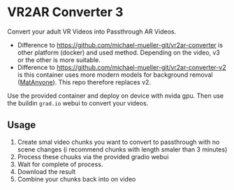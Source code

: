 # VR2AR Converter 3

Convert your adult VR Videos into Passthrough AR Videos.

- Difference to https://github.com/michael-mueller-git/vr2ar-converter is other platform (docker) and used method. Depending on the video, v3 or the other is more suitable.
- Difference to https://github.com/michael-mueller-git/vr2ar-converter-v2 is this container uses more modern models for background removal ([MatAnyone](https://github.com/pq-yang/MatAnyone)). This repo therefore replaces v2.

Use the provided container and deploy on device with nvida gpu. Then use the buildin `grad.io` webui to convert your videos.

## Usage

1. Create smal video chunks you want to convert to passthrough with no scene changes (i recommend chunks with length smaler than 3 minutes)
2. Process these chuuks via the provided gradio webui
3. Wait for complete of process.
4. Download the result
5. Combine your chunks back into on video
